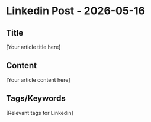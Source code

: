 # Linkedin Post - 2026-05-16

## Title
[Your article title here]

## Content
[Your article content here]

## Tags/Keywords
[Relevant tags for Linkedin]
